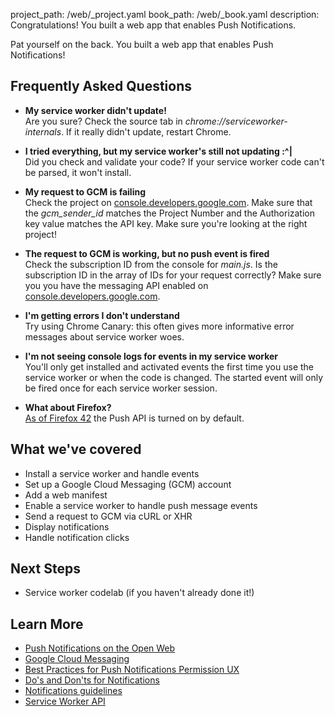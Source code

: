 project_path: /web/_project.yaml
book_path: /web/_book.yaml
description: Congratulations! You built a web app that enables Push Notifications.

Pat yourself on the back. You built a web app that enables Push Notifications!

## Frequently Asked Questions

* **My service worker didn't update!**<br>
Are you sure? Check the source tab in _chrome://serviceworker-internals_. If it
really didn't update, restart Chrome.

* **I tried everything, but my service worker's still not updating :^|**<br>
Did you check and validate your code? If your service worker code can't be
parsed, it won't install.

* **My request to GCM is failing**<br>
Check the project on [console.developers.google.com](https://console.developers.google.com/). Make sure that the _gcm\_sender\_id_ matches the Project Number and the Authorization
key value matches the API key. Make sure you're looking at the right project!

* **The request to GCM is working, but no push event is fired**<br>
Check the subscription ID from the console for _main.js_. Is the subscription
ID in the array of IDs for your request correctly? Make sure you you have the
messaging API enabled on
[console.developers.google.com](https://console.developers.google.com/).

* **I'm getting errors I don't understand**<br>
Try using Chrome Canary: this often gives more informative error messages about
service worker woes.

* **I'm not seeing console logs for events in my service worker**<br>
You'll only get installed and activated events the first time you use the
service worker or when the code is changed. The started event will only be fired
once for each service worker session.

* **What about Firefox?**<br>
[As of Firefox
42](https://groups.google.com/forum/#!topic/mozilla.dev.platform/BL6TrHN73dY) the Push API is turned on by default.

## What we've covered

* Install a service worker and handle events
* Set up a Google Cloud Messaging (GCM) account
* Add a web manifest
* Enable a service worker to handle push message events
* Send a request to GCM via cURL or XHR
* Display notifications
* Handle notification clicks

## Next Steps

* Service worker codelab (if you haven't already done it!)

## Learn More

* [Push Notifications on the Open
  Web](/web/updates/2015/03/push-notifications-on-the-open-web)
* [Google Cloud Messaging](https://developers.google.com/cloud-messaging/)
* [Best Practices for Push Notifications Permission
  UX](https://docs.google.com/document/d/1WNPIS_2F0eyDm5SS2E6LZ_75tk6XtBSnR1xNjWJ_DPE/edit)
* [Do's and Don'ts for
  Notifications](http://android-developers.blogspot.co.uk/2015/08/get-dos-and-donts-for-notifications.html)
* [Notifications
  guidelines](https://www.google.com/design/spec/patterns/notifications.html)
* [Service Worker
  API](https://developer.mozilla.org/en-US/docs/Web/API/Service_Worker_API)


